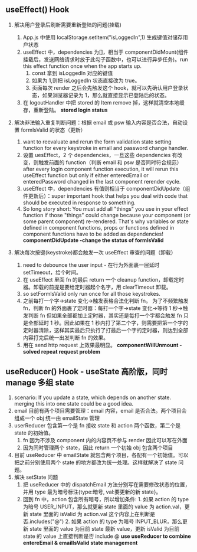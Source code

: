 ## useEffect() Hook

1. 解决用户登录后刷新需要重新登陆的问题(挂载)

   1. App.js 中使用 localStorage.setItem("isLoggedIn",1) 生成键值对储存用户状态
   2. useEffect 中，dependencies 为[]，相当于 componentDidMount(组件挂载后，发送网络请求时放于此勾子函数中，也可以进行异步任务)。run this effect function once when the app starts up.
      1. const 拿到 isLoggedIn 对应的键值
      2. 如果为 1,则把 isLoggedIn 状态直接改为 true。
      3. 页面每次 render 之后会先触发这个 hook，就可以先确认用户登录状态，如果浏览器记录为 1，那么就直接显示已登陆后的状态。
   3. 在 logoutHandler 中把 stored 的 Item remove 掉，这样就清空本地缓存，重新登陆。
      **stored login status**

2. 解决非法输入重复判断问题：根据 email 或 psw 输入内容是否合法，自动设置 formIsValid 的状态（更新）

   1. want to reevaluate and rerun the form validation state setting function for every keystroke in email and password change handler.
   2. 设置 uesEffect，2 个 dependencies，一旦这些 dependencies 有改变，则触发前面的 function（判断 email 和 psw 是否同时符合规范）
      after every login component function execution, it will rerun this useEffect function but only if either enteredEmail or enteredPassword changed in the last component rerender cycle.
   3. useEffect 中，dependencies 有值则相当于 componentDidUpdate（组件更新后）：super important hook that helps you deal with code that should be executed in response to something.
   4. So long story short: You must add all "things" you use in your effect function if those "things" could change because your component (or some parent component) re-rendered. That's why variables or state defined in component functions, props or functions defined in component functions have to be added as dependencies!
      **componentDidUpdate -change the status of formIsValid**

3. 解决每次按键(keystroke)都会触发一次 useEffect 审查的问题（卸载）
   1. need to debounce the user input - 在行为外面裹一层延时 setTimeout，给个时间。
   2. 在 useEffect 里面 fn 的最后 return 一个 cleanup function，卸载定时器。卸载的前提是要给定时器起个名字，用 clearTimeout 卸载。
   3. so setFormIsValid only run once for all those keystrokes.
   4. 之前每打一个字->state 变化->触发表格合法化判断 fn。
      为了不频繁触发 fn，判断 fn 的外面裹了定时器：每打一个字->state 变化->等待 1 秒->触发判断 fn
      但如果全部都加上定时器，其实还是每打一个字都会触发 fn 只是全部延时 1 秒。因此如果在 1 秒内打了第二个字，则需要把第一个字的定时器清除，这样其实最后只执行了打最后一个字的定时器，则达到全部内容打完后统一出发判断 fn 的效果。
   5. 用在 send http request 上效果最明显。
      **componentWillUnmount - solved repeat request problem**

## useReducer() Hook - useState 高阶版，同时 manage 多组 state

1. scenario: If you update a state, which depends on another state. merging this into one state could be a good idea.
2. email 目前有两个项目需要管理：email 内容，email 是否合法。两个项目会组成一个 obj 统一由 emailState 管理
3. userReducer 包含第一个是 fn 接收 state 和 action 两个函数，第二个是 state 的初始值。
   1. fn 因为不涉及 component 内的内容页不参与 render 因此可以写在外面
   2. 因为同时管理两个 state，因此 return 一个初始 obj 包含两个项目
4. 目前 useReducer 中 emailState 就包含两个项目，各配有一个初始值。可以把之前分别使用两个 state 的地方都改为统一处理。这样就解决了 state 问题。
5. 解决 setState 问题
   1. 把 useReducer 中的 dispatchEmail 方法分别写在需要修改状态的位置，并用 type 最为暗号标注{type:暗号, val:要更新的新 state}。
   2. 回到 fn 中，action 包含所有暗号，所以增加条件: 1. 如果 action 的 type 为暗号 USER_INPUT，那么就更新 state 里面的 value 为 action.val，更新 state 里面的 isValid 为 action.val 这个内容上在判断是否.includes("@") 2. 如果 action 的 type 为暗号 INPUT_BLUR，那么更新 state 里面的 value 为目前 state 最新 value，更新 isValid 为目前 state 的 value 上直接判断是否 include @
      **use useReducer to combine entereEmail & emailIsValid state management**
